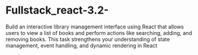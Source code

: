 # Fullstack_react-3.2-
Build an interactive library management interface using React that allows users to view a list of books and perform actions like searching, adding, and removing books. This task strengthens your understanding of state management, event handling, and dynamic rendering in React
